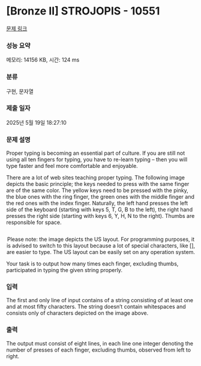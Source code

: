 # [Bronze II] STROJOPIS - 10551 

[문제 링크](https://www.acmicpc.net/problem/10551) 

### 성능 요약

메모리: 14156 KB, 시간: 124 ms

### 분류

구현, 문자열

### 제출 일자

2025년 5월 19일 18:27:10

### 문제 설명

<p>Proper typing is becoming an essential part of culture. If you are still not using all ten fingers for typing, you have to re-learn typing – then you will type faster and feel more comfortable and enjoyable.</p>

<p>There are a lot of web sites teaching proper typing. The following image depicts the basic principle; the keys needed to press with the same finger are of the same color. The yellow keys need to be pressed with the pinky, the blue ones with the ring finger, the green ones with the middle finger and the red ones with the index finger. Naturally, the left hand presses the left side of the keyboard (starting with keys 5, T, G, B to the left), the right hand presses the right side (starting with keys 6, Y, H, N to the right). Thumbs are responsible for space.</p>

<p style="text-align: center;"><img alt="" src=""></p>

<p style="text-align: center;">Please note: the image depicts the US layout. For programming purposes, it is advised to switch to this layout because a lot of special characters, like [], are easier to type. The US layout can be easily set on any operation system.</p>

<p>Your task is to output how many times each finger, excluding thumbs, participated in typing the given string properly.</p>

### 입력 

 <p>The first and only line of input contains of a string consisting of at least one and at most fifty characters. The string doesn’t contain whitespaces and consists only of characters depicted on the image above.</p>

### 출력 

 <p>The output must consist of eight lines, in each line one integer denoting the number of presses of each finger, excluding thumbs, observed from left to right.</p>

